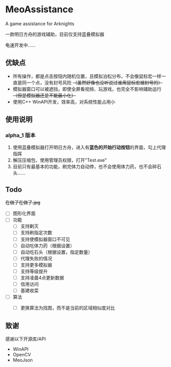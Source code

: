 # MeoAssistance

A game assistance for Arknights

一款明日方舟的游戏辅助，目前仅支持蓝叠模拟器

龟速开发中……

## 优缺点

- 所有操作，都是点击按钮内随机位置，且模拟泊松分布，不会像鼠标宏一样一直是同一个点，没有封号风险
~~（虽然好像也没听说过谁用鼠标宏被封号的）~~
- 模拟器窗口可以被遮挡，即使全屏看视频、玩游戏，也完全不影响辅助运行
~~（但是模拟器还是不能最小化）~~
- 使用C++ WinAPI开发，效率高，对系统性能占用小

## 使用说明

### alpha_1 版本

1. 使用蓝叠模拟器打开明日方舟，进入有**蓝色的开始行动按钮**的界面，勾上代理指挥
2. 解压压缩包，使用管理员权限，打开"Test.exe"
3. 目前只有最基本的功能，刷完体力自动停，也不会使用体力药，也不会碎石头……

## Todo

~~在做了在做了.jpg~~

- [ ] 图形化界面
- [ ] 功能
    - [ ] 支持剿灭
    - [ ] 支持刷指定次数
    - [ ] 支持使模拟器窗口不可见
    - [ ] 自动吃体力药（根据设置）
    - [ ] 自动吃石头（根据设置，指定数量）
    - [ ] 代理失败的情况
    - [ ] 支持更多模拟器
    - [ ] 支持等级提升
    - [ ] 支持凌晨4点更新数据
    - [ ] 信用访问
    - [ ] 基建收菜
- [ ] 算法
    - [ ] 更换算法为找图，而不是当前的区域相似度对比


## 致谢

感谢以下开源库/API

- WinAPI
- OpenCV
- MeoJson
